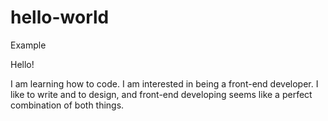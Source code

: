 # hello-world
Example

Hello!

I am learning how to code. I am interested in being a front-end developer. I like to write and to design, and front-end developing seems like a perfect combination of both things.
